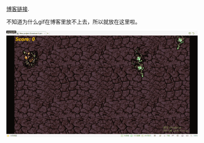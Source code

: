 [博客链接](https://blog.csdn.net/gabriellawu/article/details/83311196).

不知道为什么gif在博客里放不上去，所以就放在这里啦。

![](images/游戏.gif)